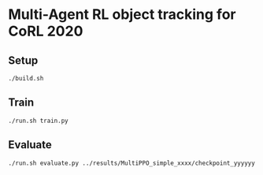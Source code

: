 # Multi-Agent RL object tracking for CoRL 2020

## Setup
```
./build.sh
```

## Train
```
./run.sh train.py
```

## Evaluate
```
./run.sh evaluate.py ../results/MultiPPO_simple_xxxx/checkpoint_yyyyyy
```

